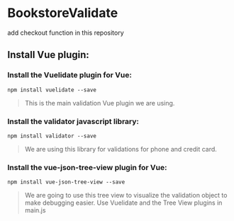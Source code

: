 # BookstoreValidate
add checkout function in this repository

## Install Vue plugin: 
### Install the Vuelidate plugin for Vue: 
```
npm install vuelidate --save
```
>This is the main validation Vue plugin we are using.
### Install the validator javascript library: 
```
npm install validator --save
```
>We are using this library for validations for phone and credit card.
### Install the vue-json-tree-view plugin for Vue: 
```
npm install vue-json-tree-view --save
```
>We are going to use this tree view to visualize the validation object to make debugging easier.
Use Vuelidate and the Tree View plugins in main.js
